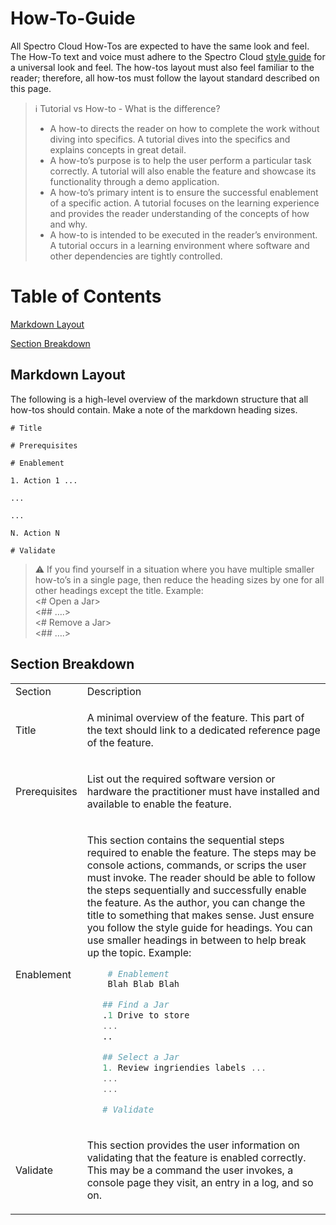 # How-To-Guide

All Spectro Cloud How-Tos are expected to have the same look and feel. The How-To text and voice must adhere to the Spectro Cloud [style guide](https://github.com/rahulhazra97/Documentation-Guide/wiki/Spectro-Cloud-Style-Guide) for a universal look and feel. The how-tos layout must also feel familiar to the reader; therefore, all how-tos must follow the layout standard described on this page.



> ℹ️ Tutorial vs How-to - What is the difference? <br />
> * A how-to directs the reader on how to complete the work without diving into specifics. A tutorial dives into the specifics and explains concepts in great detail.
> * A how-to’s purpose is to help the user perform a particular task correctly. A tutorial will also enable the feature and showcase its functionality through a demo application.
> * A how-to’s primary intent is to ensure the successful enablement of a specific action. A tutorial focuses on the learning experience and provides the reader understanding of the concepts of how and why.  
> * A how-to is intended to be executed in the reader’s environment. A tutorial occurs in a learning environment where software and other dependencies are tightly controlled.

# Table of Contents

 [Markdown Layout](#markdown-layout)

 [Section Breakdown](#section-breakdown)



## Markdown Layout

The following is a high-level overview of the markdown structure that all how-tos should contain. Make a note of the markdown heading sizes.

```
# Title

# Prerequisites

# Enablement

1. Action 1 ...

...

...

N. Action N

# Validate
```

> :warning: If you find yourself in a situation where you have multiple smaller how-to’s in a single page, then reduce the heading sizes by one for all other headings except the title. Example: <br />
> <# Open a Jar> <br />
> <## ….> <br />
> <# Remove a Jar> <br />
> <## ….> <br />

## Section Breakdown

<table>
<tr>
<td> Section </td> <td> Description </td>
</tr>
<tr> <!-- Title row -->
<td> Title </td>
<td>

A minimal overview of the feature. This part of the text should link to a dedicated reference page of the feature.

</td>
</tr> <!-- End Title row -->
<tr> <!-- Prerequisites -->
<td> Prerequisites </td>
<td>

List out the required software version or hardware the practitioner must have installed and available to enable the feature.

</td>
</tr> <!-- End Prerequisites row -->
<tr> <!-- Enablement row -->
<td> Enablement </td>
<td>

This section contains the sequential steps required to enable the feature. The steps may be console actions, commands, or scrips the user must invoke. The reader should be able to follow the steps sequentially and successfully enable the feature. As the author, you can change the title to something that makes sense. Just ensure you follow the style guide for headings. You can use smaller headings in between to help break up the topic. Example: <br /> 
```terraform
    # Enablement
    Blah Blab Blah

   ## Find a Jar
   .1 Drive to store
   ...
   .. 

   ## Select a Jar
   1. Review ingriendies labels ...
   ...
   ...

   # Validate
```

</td>
</tr> <!-- End Enablement row -->
<tr> <!-- Validate row -->
<td> Validate </td>
<td>

This section provides the user information on validating that the feature is enabled correctly. This may be a command the user invokes, a console page they visit, an entry in a log, and so on.

</td>
</tr> <!-- End Validate row -->
</table>
